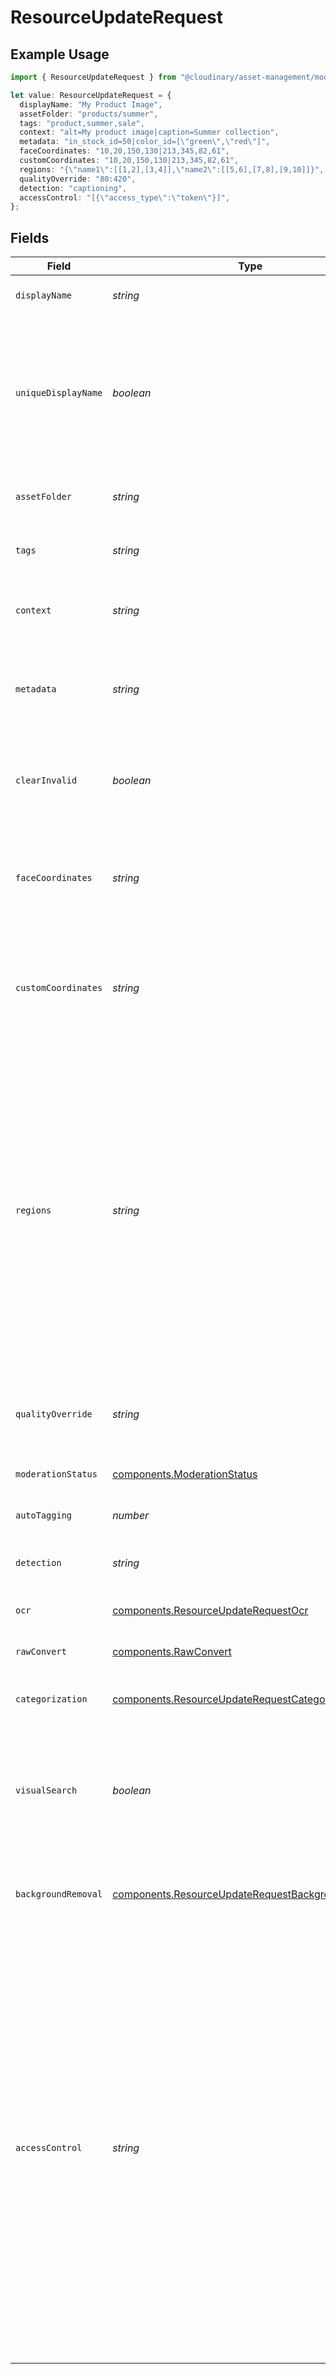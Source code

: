 # ResourceUpdateRequest

## Example Usage

```typescript
import { ResourceUpdateRequest } from "@cloudinary/asset-management/models/components";

let value: ResourceUpdateRequest = {
  displayName: "My Product Image",
  assetFolder: "products/summer",
  tags: "product,summer,sale",
  context: "alt=My product image|caption=Summer collection",
  metadata: "in_stock_id=50|color_id=[\"green\",\"red\"]",
  faceCoordinates: "10,20,150,130|213,345,82,61",
  customCoordinates: "10,20,150,130|213,345,82,61",
  regions: "{\"name1\":[[1,2],[3,4]],\"name2\":[[5,6],[7,8],[9,10]]}",
  qualityOverride: "80:420",
  detection: "captioning",
  accessControl: "[{\"access_type\":\"token\"}]",
};
```

## Fields

| Field                                                                                                                                                                                                                                                                                                                                                                                                                                                        | Type                                                                                                                                                                                                                                                                                                                                                                                                                                                         | Required                                                                                                                                                                                                                                                                                                                                                                                                                                                     | Description                                                                                                                                                                                                                                                                                                                                                                                                                                                  | Example                                                                                                                                                                                                                                                                                                                                                                                                                                                      |
| ------------------------------------------------------------------------------------------------------------------------------------------------------------------------------------------------------------------------------------------------------------------------------------------------------------------------------------------------------------------------------------------------------------------------------------------------------------ | ------------------------------------------------------------------------------------------------------------------------------------------------------------------------------------------------------------------------------------------------------------------------------------------------------------------------------------------------------------------------------------------------------------------------------------------------------------ | ------------------------------------------------------------------------------------------------------------------------------------------------------------------------------------------------------------------------------------------------------------------------------------------------------------------------------------------------------------------------------------------------------------------------------------------------------------ | ------------------------------------------------------------------------------------------------------------------------------------------------------------------------------------------------------------------------------------------------------------------------------------------------------------------------------------------------------------------------------------------------------------------------------------------------------------ | ------------------------------------------------------------------------------------------------------------------------------------------------------------------------------------------------------------------------------------------------------------------------------------------------------------------------------------------------------------------------------------------------------------------------------------------------------------ |
| `displayName`                                                                                                                                                                                                                                                                                                                                                                                                                                                | *string*                                                                                                                                                                                                                                                                                                                                                                                                                                                     | :heavy_minus_sign:                                                                                                                                                                                                                                                                                                                                                                                                                                           | The display name of the resource.                                                                                                                                                                                                                                                                                                                                                                                                                            | My Product Image                                                                                                                                                                                                                                                                                                                                                                                                                                             |
| `uniqueDisplayName`                                                                                                                                                                                                                                                                                                                                                                                                                                          | *boolean*                                                                                                                                                                                                                                                                                                                                                                                                                                                    | :heavy_minus_sign:                                                                                                                                                                                                                                                                                                                                                                                                                                           | Whether to ensure the display name is unique across all resources. If false, the operation will fail if a resource with the same display name exists. Default: false                                                                                                                                                                                                                                                                                         |                                                                                                                                                                                                                                                                                                                                                                                                                                                              |
| `assetFolder`                                                                                                                                                                                                                                                                                                                                                                                                                                                | *string*                                                                                                                                                                                                                                                                                                                                                                                                                                                     | :heavy_minus_sign:                                                                                                                                                                                                                                                                                                                                                                                                                                           | The folder where the asset should be placed.                                                                                                                                                                                                                                                                                                                                                                                                                 | products/summer                                                                                                                                                                                                                                                                                                                                                                                                                                              |
| `tags`                                                                                                                                                                                                                                                                                                                                                                                                                                                       | *string*                                                                                                                                                                                                                                                                                                                                                                                                                                                     | :heavy_minus_sign:                                                                                                                                                                                                                                                                                                                                                                                                                                           | A comma-separated list of tags to assign to the resource.                                                                                                                                                                                                                                                                                                                                                                                                    | product,summer,sale                                                                                                                                                                                                                                                                                                                                                                                                                                          |
| `context`                                                                                                                                                                                                                                                                                                                                                                                                                                                    | *string*                                                                                                                                                                                                                                                                                                                                                                                                                                                     | :heavy_minus_sign:                                                                                                                                                                                                                                                                                                                                                                                                                                           | A pipe-separated list of key-value pairs of contextual metadata.                                                                                                                                                                                                                                                                                                                                                                                             | alt=My product image\|caption=Summer collection                                                                                                                                                                                                                                                                                                                                                                                                              |
| `metadata`                                                                                                                                                                                                                                                                                                                                                                                                                                                   | *string*                                                                                                                                                                                                                                                                                                                                                                                                                                                     | :heavy_minus_sign:                                                                                                                                                                                                                                                                                                                                                                                                                                           | A pipe-separated list of custom metadata fields (by external_id) and their values.                                                                                                                                                                                                                                                                                                                                                                           | in_stock_id=50\|color_id=["green","red"]                                                                                                                                                                                                                                                                                                                                                                                                                     |
| `clearInvalid`                                                                                                                                                                                                                                                                                                                                                                                                                                               | *boolean*                                                                                                                                                                                                                                                                                                                                                                                                                                                    | :heavy_minus_sign:                                                                                                                                                                                                                                                                                                                                                                                                                                           | Whether to clear invalid metadata fields. If false, invalid fields will be preserved. Default: false                                                                                                                                                                                                                                                                                                                                                         |                                                                                                                                                                                                                                                                                                                                                                                                                                                              |
| `faceCoordinates`                                                                                                                                                                                                                                                                                                                                                                                                                                            | *string*                                                                                                                                                                                                                                                                                                                                                                                                                                                     | :heavy_minus_sign:                                                                                                                                                                                                                                                                                                                                                                                                                                           | Face coordinates as comma-separated values, with multiple faces separated by pipes.                                                                                                                                                                                                                                                                                                                                                                          | 10,20,150,130\|213,345,82,61                                                                                                                                                                                                                                                                                                                                                                                                                                 |
| `customCoordinates`                                                                                                                                                                                                                                                                                                                                                                                                                                          | *string*                                                                                                                                                                                                                                                                                                                                                                                                                                                     | :heavy_minus_sign:                                                                                                                                                                                                                                                                                                                                                                                                                                           | Custom coordinates as comma-separated values, with multiple coordinates separated by pipes.                                                                                                                                                                                                                                                                                                                                                                  | 10,20,150,130\|213,345,82,61                                                                                                                                                                                                                                                                                                                                                                                                                                 |
| `regions`                                                                                                                                                                                                                                                                                                                                                                                                                                                    | *string*                                                                                                                                                                                                                                                                                                                                                                                                                                                     | :heavy_minus_sign:                                                                                                                                                                                                                                                                                                                                                                                                                                           | Named groups of coordinate pairs representing regions.                                                                                                                                                                                                                                                                                                                                                                                                       | {<br/>"name1": [<br/>[<br/>1,<br/>2<br/>],<br/>[<br/>3,<br/>4<br/>]<br/>],<br/>"name2": [<br/>[<br/>5,<br/>6<br/>],<br/>[<br/>7,<br/>8<br/>],<br/>[<br/>9,<br/>10<br/>]<br/>]<br/>}                                                                                                                                                                                                                                                                          |
| `qualityOverride`                                                                                                                                                                                                                                                                                                                                                                                                                                            | *string*                                                                                                                                                                                                                                                                                                                                                                                                                                                     | :heavy_minus_sign:                                                                                                                                                                                                                                                                                                                                                                                                                                           | Quality override value that will override any automatic quality transformations.                                                                                                                                                                                                                                                                                                                                                                             | 80:420                                                                                                                                                                                                                                                                                                                                                                                                                                                       |
| `moderationStatus`                                                                                                                                                                                                                                                                                                                                                                                                                                           | [components.ModerationStatus](../../models/components/moderationstatus.md)                                                                                                                                                                                                                                                                                                                                                                                   | :heavy_minus_sign:                                                                                                                                                                                                                                                                                                                                                                                                                                           | The moderation status of the resource.                                                                                                                                                                                                                                                                                                                                                                                                                       |                                                                                                                                                                                                                                                                                                                                                                                                                                                              |
| `autoTagging`                                                                                                                                                                                                                                                                                                                                                                                                                                                | *number*                                                                                                                                                                                                                                                                                                                                                                                                                                                     | :heavy_minus_sign:                                                                                                                                                                                                                                                                                                                                                                                                                                           | Confidence threshold for auto-tagging.                                                                                                                                                                                                                                                                                                                                                                                                                       |                                                                                                                                                                                                                                                                                                                                                                                                                                                              |
| `detection`                                                                                                                                                                                                                                                                                                                                                                                                                                                  | *string*                                                                                                                                                                                                                                                                                                                                                                                                                                                     | :heavy_minus_sign:                                                                                                                                                                                                                                                                                                                                                                                                                                           | The type of detection to perform on the resource.                                                                                                                                                                                                                                                                                                                                                                                                            | captioning                                                                                                                                                                                                                                                                                                                                                                                                                                                   |
| `ocr`                                                                                                                                                                                                                                                                                                                                                                                                                                                        | [components.ResourceUpdateRequestOcr](../../models/components/resourceupdaterequestocr.md)                                                                                                                                                                                                                                                                                                                                                                   | :heavy_minus_sign:                                                                                                                                                                                                                                                                                                                                                                                                                                           | The type of OCR to perform on the resource.                                                                                                                                                                                                                                                                                                                                                                                                                  |                                                                                                                                                                                                                                                                                                                                                                                                                                                              |
| `rawConvert`                                                                                                                                                                                                                                                                                                                                                                                                                                                 | [components.RawConvert](../../models/components/rawconvert.md)                                                                                                                                                                                                                                                                                                                                                                                               | :heavy_minus_sign:                                                                                                                                                                                                                                                                                                                                                                                                                                           | The conversion to apply for raw files.                                                                                                                                                                                                                                                                                                                                                                                                                       |                                                                                                                                                                                                                                                                                                                                                                                                                                                              |
| `categorization`                                                                                                                                                                                                                                                                                                                                                                                                                                             | [components.ResourceUpdateRequestCategorization](../../models/components/resourceupdaterequestcategorization.md)                                                                                                                                                                                                                                                                                                                                             | :heavy_minus_sign:                                                                                                                                                                                                                                                                                                                                                                                                                                           | The type of categorization to perform on the resource.                                                                                                                                                                                                                                                                                                                                                                                                       |                                                                                                                                                                                                                                                                                                                                                                                                                                                              |
| `visualSearch`                                                                                                                                                                                                                                                                                                                                                                                                                                               | *boolean*                                                                                                                                                                                                                                                                                                                                                                                                                                                    | :heavy_minus_sign:                                                                                                                                                                                                                                                                                                                                                                                                                                           | Whether to index the resource with visual search. If true, the resource will be indexed for visual search capabilities. Default: false                                                                                                                                                                                                                                                                                                                       |                                                                                                                                                                                                                                                                                                                                                                                                                                                              |
| `backgroundRemoval`                                                                                                                                                                                                                                                                                                                                                                                                                                          | [components.ResourceUpdateRequestBackgroundRemoval](../../models/components/resourceupdaterequestbackgroundremoval.md)                                                                                                                                                                                                                                                                                                                                       | :heavy_minus_sign:                                                                                                                                                                                                                                                                                                                                                                                                                                           | The background removal provider to use for the resource.                                                                                                                                                                                                                                                                                                                                                                                                     |                                                                                                                                                                                                                                                                                                                                                                                                                                                              |
| `accessControl`                                                                                                                                                                                                                                                                                                                                                                                                                                              | *string*                                                                                                                                                                                                                                                                                                                                                                                                                                                     | :heavy_minus_sign:                                                                                                                                                                                                                                                                                                                                                                                                                                           | A JSON array of access_types for the asset. The asset is accessible as long as one of the access types is valid.<br/>Possible values for each access type:<br/>  - 'token' - requires either Token-based access or Cookie-based access for accessing the resource.<br/>  - 'anonymous' - allows public access to the resource. The anonymous access type should also include start and end dates (in ISO 8601 format) defining when the resource is publicly available.<br/> | [<br/>{<br/>"access_type": "token"<br/>}<br/>]                                                                                                                                                                                                                                                                                                                                                                                                               |
